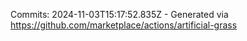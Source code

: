 Commits: 2024-11-03T15:17:52.835Z - Generated via https://github.com/marketplace/actions/artificial-grass
<br>
